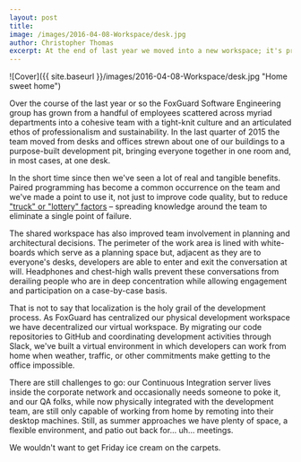 ```yaml
---
layout: post
title: 
image: /images/2016-04-08-Workspace/desk.jpg
author: Christopher Thomas
excerpt: At the end of last year we moved into a new workspace; it's pretty great.
---
```


![Cover]({{ site.baseurl }}/images/2016-04-08-Workspace/desk.jpg "Home sweet home") 

Over the course of the last year or so the FoxGuard Software Engineering group has grown from a handful of employees scattered across myriad departments into a cohesive team with a tight-knit culture and an articulated ethos of professionalism and sustainability.  In the last quarter of 2015 the team moved from desks and offices strewn about one of our buildings to a purpose-built development pit, bringing everyone together in one room and, in most cases, at one desk.

In the short time since then we've seen a lot of real and tangible benefits.  Paired programming has become a common occurrence on the team and we've made a point to use it, not just to improve code quality, but to reduce ["truck" or "lottery" factors](https://en.wikipedia.org/wiki/Bus_factor) – spreading knowledge around the team to eliminate a single point of failure.  

The shared workspace has also improved team involvement in planning and architectural decisions. The perimeter of the work area is lined with white-boards which serve as a planning space but, adjacent as they are to everyone's desks, developers are able to enter and exit the conversation at will.  Headphones and chest-high walls prevent these conversations from derailing people who are in deep concentration while allowing engagement and participation on a case-by-case basis. 

That is not to say that localization is the holy grail of the development process.  As FoxGuard has centralized our physical development workspace we have decentralized our virtual workspace.  By migrating our code repositories to GitHub and coordinating development activities through Slack, we've built a virtual environment in which developers can work from home when weather, traffic, or other commitments make getting to the office impossible.  

There are still challenges to go: our Continuous Integration server lives inside the corporate network and occasionally needs someone to poke it, and our QA folks, while now physically integrated with the development team, are still only capable of working from home by remoting into their desktop machines.  Still, as summer approaches we have plenty of space, a flexible environment, and patio out back for... uh... meetings.  

We wouldn't want to get Friday ice cream on the carpets.  